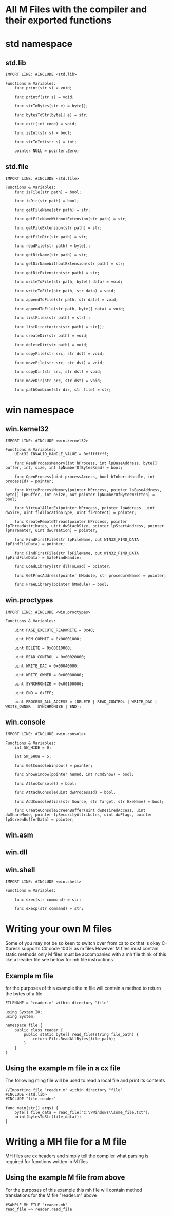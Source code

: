 # All M Files with the compiler and their exported functions

# std namespace
## std.lib
    IMPORT LINE: #INCLUDE <std.lib>

    Functions & Variables:
        func print(str s) = void;

        func printf(str s) = void;

        func strToBytes(str e) = byte[];

        func bytesToStr(byte[] e) = str;

        func exit(int code) = void;

        func isInt(str s) = bool;

        func strToInt(str s) = int;

        pointer NULL = pointer.Zero;

## std.file
    IMPORT LINE: #INCLUDE <std.file>

    Functions & Variables:
        func isFile(str path) = bool;

        func isDir(str path) = bool;

        func getFileName(str path) = str;

        func getFileNameWithoutExtension(str path) = str;

        func getFileExtension(str path) = str;

        func getFileDir(str path) = str;

        func readFile(str path) = byte[];

        func getDirName(str path) = str;

        func getDirNameWithoutExtension(str path) = str;

        func getDirExtension(str path) = str;

        func writeToFile(str path, byte[] data) = void;

        func writeToFile(str path, str data) = void;

        func appendToFile(str path, str data) = void;

        func appendToFile(str path, byte[] data) = void;

        func listFiles(str path) = str[];

        func listDirectories(str path) = str[];

        func createDir(str path) = void;

        func deleteDir(str path) = void;

        func copyFile(str src, str dst) = void;

        func moveFile(str src, str dst) = void;

        func copyDir(str src, str dst) = void;

        func moveDir(str src, str dst) = void;

        func pathCombine(str dir, str file) = str;


# win namespace
## win.kernel32
    IMPORT LINE: #INCLUDE <win.kernel32>

    Functions & Variables:
        UInt32 INVALID_HANDLE_VALUE = 0xffffffff;

        func ReadProcessMemory(int hProcess, int lpBaseAddress, byte[] buffer, int, size, int lpNumberOfBytesRead) = bool;

        func OpenProcess(uint processAccess, bool bInheritHandle, int processId) = pointer;

        func WriteProcessMemory(pointer hProcess, pointer lpBaseAddress, byte[] lpBuffer, int nSize, out pointer lpNumberOfBytesWritten) = bool;

        func VirtualAllocEx(pointer hProcess, pointer lpAddress, uint dwSize, uint flAllocationType, uint flProtect) = pointer;

        func CreateRemoteThread(pointer hProcess, pointer lpThreadAttributes, uint dwStackSize, pointer lpStartAddress, pointer lpParameter, uint dwCreation) = pointer;

        func FindFirstFile(str lpFileName, out WIN32_FIND_DATA lpFindFileData) = pointer;

        func FindFirstFile(str lpFileName, out WIN32_FIND_DATA lpFindFileData) = SafeFindHandle;

        func LoadLibrary(str dllToLoad) = pointer;

        func GetProcAddress(pointer hModule, str procedureName) = pointer;

        func FreeLibrary(pointer hModule) = bool;

## win.proctypes
    IMPORT LINE: #INCLUDE <win.proctypes>

    Functions & Variables:

        uint PAGE_EXECUTE_READWRITE = 0x40;

        uint MEM_COMMIT = 0x00001000;

        uint DELETE = 0x00010000;

        uint READ_CONTROL = 0x00020000;

        uint WRITE_DAC = 0x00040000;

        uint WRITE_OWNER = 0x00080000;

        uint SYNCHRONIZE = 0x00100000;
        
        uint END = 0xFFF;

        uint PROCESS_ALL_ACCESS = (DELETE | READ_CONTROL | WRITE_DAC | WRITE_OWNER | SYNCHRONIZE | END);

## win.console
    IMPORT LINE: #INCLUDE <win.console>

    Functions & Variables:
        int SW_HIDE = 0;

        int SW_SHOW = 5;

        func GetConsoleWindow() = pointer;

        func ShowWindow(pointer hWmnd, int nCmdShow) = bool;

        func AllocConsole() = bool;

        func AttachConsole(uint dwProcessId) = bool;

        func AddConsoleAlias(str Source, str Target, str ExeName) = bool;

        func CreateConsoleScreenBuffer(uint dwDesiredAccess, uint dwShareMode, pointer lpSecurityAttributes, uint dwFlags, pointer lpScreenBufferData) = pointer;


        

## win.asm

## win.dll

## win.shell
    IMPORT LINE: #INCLUDE <win.shell>

    Functions & Variables:

        func exec(str command) = str;

        func execp(str command) = str;

# Writing your own M files
Some of you may not be so keen to switch over from cs to cx
that is okay C-Xpress supports C# code 100% as m files
However M files must contain static methods only
M files must be accompanied with a mh file think of this like a header file see bellow for mh file instructions

## Example m file
for the purposes of this example the m file will contain a method to return the bytes of a file

    FILENAME = "reader.m" within directory "file"

    using System.IO;
    using System;

    namespace file {
        public class reader {
            public static byte[] read_file(string file_path) {
                return File.ReadAllBytes(file_path);
            }
        }
    }

## Using the example m file in a cx file
The following ming file will be used to read a local file and print its contents

    //Importing file "reader.m" within directory "file"
    #INCLUDE <std.lib>
    #INCLUDE "file.reader"

    func main(str[] args) {
        byte[] file_data = read_file("C:\\Windows\\some_file.txt");
        print(bytesToStr(file_data));
    }

# Writing a MH file for a M file
MH files are cx headers and simply tell the compiler what parsing is required for functions written in M files

## Using the example M file from above
For the purposes of this example this mh file will contain method translations for the M file "reader.m" above

    #SAMPLE MH FILE "reader.mh"
    read_file => reader.read_file
